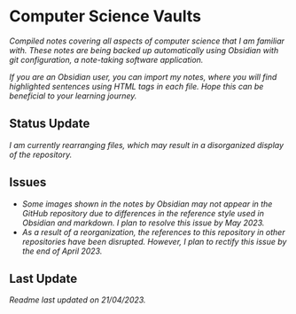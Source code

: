 
# Computer Science Vaults

_Compiled notes covering all aspects of computer science that I am familiar with. These notes are being backed up automatically using Obsidian with git configuration, a note-taking software application._

_If you are an Obsidian user, you can import my notes, where you will find highlighted sentences using HTML tags in each file. Hope this can be beneficial to your learning journey._

## Status Update

_I am currently rearranging files, which may result in a disorganized display of the repository._

## Issues

- _Some images shown in the notes by Obsidian may not appear in the GitHub repository due to differences in the reference style used in Obsidian and markdown. I plan to resolve this issue by May 2023._
- _As a result of a reorganization, the references to this repository in other repositories have been disrupted. However, I plan to rectify this issue by the end of April 2023._

## Last Update

_Readme last updated on 21/04/2023._
